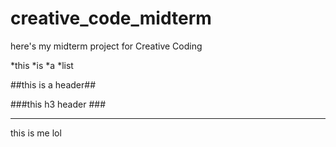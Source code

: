creative_code_midterm
=====================

here's my midterm project for Creative Coding

*this
*is 
*a
*list

##this is a header##

###this h3 header ###

---

this is me lol